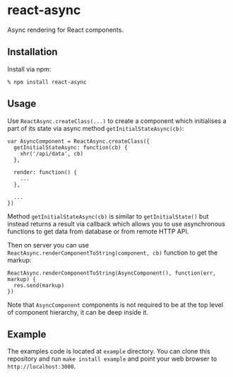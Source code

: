 # react-async

Async rendering for React components.

## Installation

Install via npm:

    % npm install react-async

## Usage

Use `ReactAsync.createClass(...)` to create a component which initialises
a part of its state via async method `getInitialStateAsync(cb)`:

    var AsyncComponent = ReactAsync.createClass({
      getInitialStateAsync: function(cb) {
        xhr('/api/data', cb)
      },

      render: function() {
        ...
      },

      ...
    })

Method `getInitialStateAsync(cb)` is similar to `getInitialState()` but instead
returns a result via callback which allows you to use asynchronous functions to
get data from database or from remote HTTP API.

Then on server you can use `ReactAsync.renderComponentToString(component, cb)`
function to get the markup:

    ReactAsync.renderComponentToString(AsyncComponent(), function(err, markup) {
      res.send(markup)
    })

Note that `AsyncComponent` components is not required to be at the top level of
component hierarchy, it can be deep inside it.

## Example

The examples code is located at `example` directory. You can clone this
repository and run `make install example` and point your web browser to
`http://localhost:3000`.
